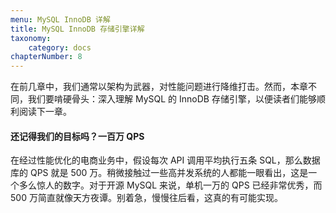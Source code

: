 ```yaml
---
menu: MySQL InnoDB 详解
title: MySQL InnoDB 存储引擎详解
taxonomy:
    category: docs
chapterNumber: 8
---
```


在前几章中，我们通常以架构为武器，对性能问题进行降维打击。然而，本章不同，我们要啃硬骨头：深入理解 MySQL 的 InnoDB 存储引擎，以便读者们能够顺利阅读下一章。

#### 还记得我们的目标吗？一百万 QPS

在经过性能优化的电商业务中，假设每次 API 调用平均执行五条 SQL，那么数据库的 QPS 就是 500 万。稍微接触过一些高并发系统的人都能一眼看出，这是一个多么惊人的数字。对于开源 MySQL 来说，单机一万的 QPS 已经非常优秀，而 500 万简直就像天方夜谭。别着急，慢慢往后看，这真的有可能实现。
